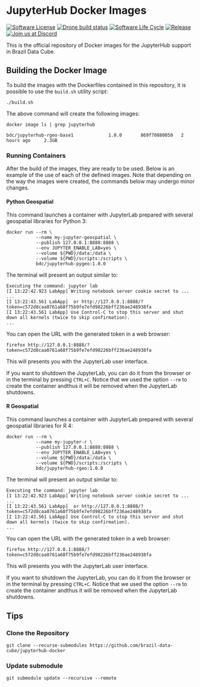 # JupyterHub Docker Images

[![Software License](https://img.shields.io/badge/license-MIT-green)](https://github.com//brazil-data-cube/sits-docker/blob/master/LICENSE) [![Drone build status](https://drone.dpi.inpe.br/api/badges/brazil-data-cube/jupyterhub-docker/status.svg)](https://drone.dpi.inpe.br/api/badges/brazil-data-cube/jupyterhub-docker) [![Software Life
Cycle](https://img.shields.io/badge/lifecycle-maturing-blue.svg)](https://www.tidyverse.org/lifecycle/#maturing) [![Release](https://img.shields.io/github/tag/brazil-data-cube/jupyterhub-docker.svg)](https://github.com/brazil-data-cube/jupyterhub-docker/releases) [![Join us at
Discord](https://img.shields.io/discord/689541907621085198?logo=discord&logoColor=ffffff&color=7389D8)](https://discord.com/channels/689541907621085198#)

This is the official repository of Docker images for the JupyterHub support in Brazil Data Cube.


## Building the Docker Image

To build the images with the Dockerfiles contained in this repository, it is possible to use the `build.sh` utility script:

```shell
./build.sh
```

The above command will create the following images:

```shell
docker image ls | grep jupyterhub
```

```
bdc/jupyterhub-rgeo-base1             1.0.0       869f70880050   2 hours ago     2.3GB
```


### Running Containers

After the build of the images, they are ready to be used. Below is an example of the use of each of the defined images. Note that depending on the way the images were created, the commands below may undergo minor changes.


#### Python Geospatial

This command launches a container with JupyterLab prepared with several geospatial libraries for Python 3:

```shell
docker run --rm \
           --name my-jupyter-geospatial \
           --publish 127.0.0.1:8888:8888 \
           --env JUPYTER_ENABLE_LAB=yes \
           --volume ${PWD}/data:/data \
           --volume ${PWD}/scripts:/scripts \
           bdc/jupyterhub-pygeo:1.0.0
```

The terminal will present an output similar to:

```
Executing the command: jupyter lab
[I 13:22:42.923 LabApp] Writing notebook server cookie secret to ...
...
[I 13:22:43.561 LabApp]  or http://127.0.0.1:8888/?token=c572d8caa0761a68f75b9fe7efd98226bff236ae248938fa
[I 13:22:43.561 LabApp] Use Control-C to stop this server and shut down all kernels (twice to skip confirmation).
...
```

You can open the URL with the generated token in a web browser:

```shell
firefox http://127.0.0.1:8888/?token=c572d8caa0761a68f75b9fe7efd98226bff236ae248938fa
```

This will presents you with the JupyterLab user interface.

If you want to shutdown the JupyterLab, you can do it from the browser or in the terminal by pressing `CTRL+C`. Notice that we used the option ``--rm`` to create the container andthus it will be removed when the JupyterLab shutdowns. 
   

#### R Geospatial

This command launches a container with JupyterLab prepared with several geospatial libraries for R 4:

```shell
docker run --rm \
           --name my-jupyter-r \
           --publish 127.0.0.1:8888:8888 \
           --env JUPYTER_ENABLE_LAB=yes \
           --volume ${PWD}/data:/data \
           --volume ${PWD}/scripts:/scripts \
           bdc/jupyterhub-rgeo:1.0.0
```

The terminal will present an output similar to:

```
Executing the command: jupyter lab
[I 13:22:42.923 LabApp] Writing notebook server cookie secret to ...
...
[I 13:22:43.561 LabApp]  or http://127.0.0.1:8888/?token=c572d8caa0761a68f75b9fe7efd98226bff236ae248938fa
[I 13:22:43.561 LabApp] Use Control-C to stop this server and shut down all kernels (twice to skip confirmation).
...
```

You can open the URL with the generated token in a web browser:

```shell
firefox http://127.0.0.1:8888/?token=c572d8caa0761a68f75b9fe7efd98226bff236ae248938fa
```

This will presents you with the JupyterLab user interface.

If you want to shutdown the JupyterLab, you can do it from the browser or in the terminal by pressing `CTRL+C`. Notice that we used the option ``--rm`` to create the container andthus it will be removed when the JupyterLab shutdowns. 


## Tips

### Clone the Repository

```shell
git clone --recurse-submodules https://github.com/brazil-data-cube/jupyterhub-docker
```

### Update submodule

```shell
git submodule update --recursive --remote
```